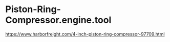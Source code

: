 # Piston-Ring-Compressor.engine.tool
https://www.harborfreight.com/4-inch-piston-ring-compressor-97709.html
